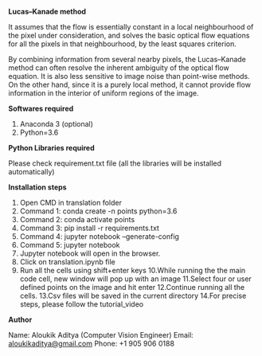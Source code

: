 ﻿
**Lucas–Kanade method**

It assumes that the flow is essentially constant in a local neighbourhood of the pixel under consideration, and solves the basic optical flow equations for all the pixels in that neighbourhood, by the least squares criterion.

By combining information from several nearby pixels, the Lucas–Kanade method can often resolve the inherent ambiguity of the optical flow equation. It is also less sensitive to image noise than point-wise methods. On the other hand, since it is a purely local method, it cannot provide flow information in the interior of uniform regions of the image.


**Softwares required**

1. Anaconda 3 (optional)
2. Python=3.6


**Python Libraries required**

Please check requirement.txt file (all the libraries will be installed automatically)


**Installation steps**

1. Open CMD in translation folder
2. Command 1: conda create -n points python=3.6
3. Command 2: conda activate points
4. Command 3: pip install -r requirements.txt  
5. Command 4: jupyter notebook –generate-config
6. Command 5: jupyter notebook
7. Jupyter notebook will open in the browser.
8. Click on translation.ipynb file
9. Run all the cells using shift+enter keys
10.While running the the main code cell, new window will pop up with an image
11.Select four or user defined points on the image and hit enter
12.Continue running all the cells.
13.Csv files will be saved in the current directory
14.For precise steps, please follow the tutorial_video


**Author**


Name: Aloukik Aditya (Computer Vision Engineer)
Email: aloukikaditya@gmail.com
Phone: +1 905 906 0188
